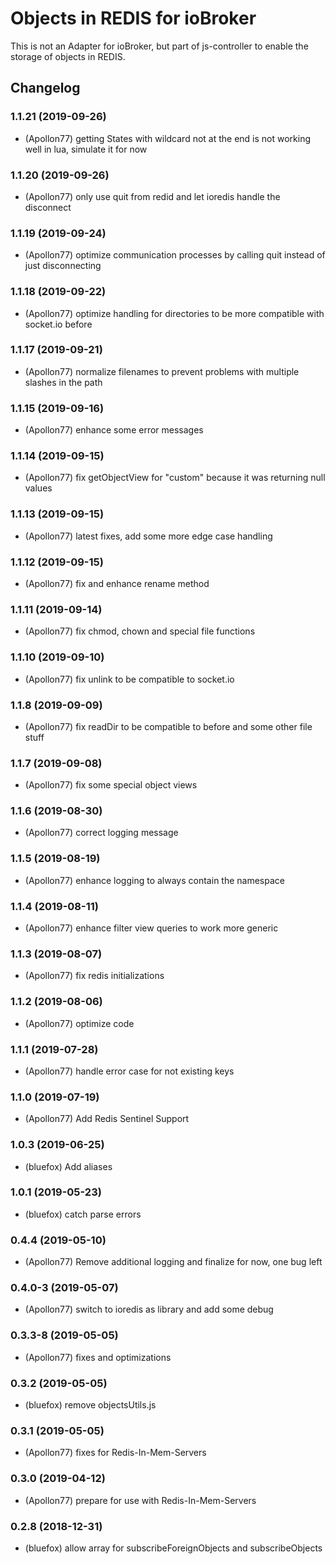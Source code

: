 # Objects in REDIS for ioBroker
This is not an Adapter for ioBroker, but part of js-controller to enable the storage of objects in REDIS.

## Changelog

### 1.1.21 (2019-09-26)
* (Apollon77) getting States with wildcard not at the end is not working well in lua, simulate it for now

### 1.1.20 (2019-09-26)
* (Apollon77) only use quit from redid and let ioredis handle the disconnect

### 1.1.19 (2019-09-24)
* (Apollon77) optimize communication processes by calling quit instead of just disconnecting

### 1.1.18 (2019-09-22)
* (Apollon77) optimize handling for directories to be more compatible with socket.io before

### 1.1.17 (2019-09-21)
* (Apollon77) normalize filenames to prevent problems with multiple slashes in the path

### 1.1.15 (2019-09-16)
* (Apollon77) enhance some error messages

### 1.1.14 (2019-09-15)
* (Apollon77) fix getObjectView for "custom" because it was returning null values

### 1.1.13 (2019-09-15)
* (Apollon77) latest fixes, add some more edge case handling

### 1.1.12 (2019-09-15)
* (Apollon77) fix and enhance rename method

### 1.1.11 (2019-09-14)
* (Apollon77) fix chmod, chown and special file functions

### 1.1.10 (2019-09-10)
* (Apollon77) fix unlink to be compatible to socket.io

### 1.1.8 (2019-09-09)
* (Apollon77) fix readDir to be compatible to before and some other file stuff

### 1.1.7 (2019-09-08)
* (Apollon77) fix some special object views

### 1.1.6 (2019-08-30)
* (Apollon77) correct logging message

### 1.1.5 (2019-08-19)
* (Apollon77) enhance logging to always contain the namespace

### 1.1.4 (2019-08-11)
* (Apollon77) enhance filter view queries to work more generic

### 1.1.3 (2019-08-07)
* (Apollon77) fix redis initializations

### 1.1.2 (2019-08-06)
* (Apollon77) optimize code

### 1.1.1 (2019-07-28)
* (Apollon77) handle error case for not existing keys

### 1.1.0 (2019-07-19)
* (Apollon77) Add Redis Sentinel Support

### 1.0.3 (2019-06-25)
* (bluefox) Add aliases

### 1.0.1 (2019-05-23)
* (bluefox) catch parse errors

### 0.4.4 (2019-05-10)
* (Apollon77) Remove additional logging and finalize for now, one bug left

### 0.4.0-3 (2019-05-07)
* (Apollon77) switch to ioredis as library and add some debug

### 0.3.3-8 (2019-05-05)
* (Apollon77) fixes and optimizations

### 0.3.2 (2019-05-05)
* (bluefox) remove objectsUtils.js

### 0.3.1 (2019-05-05)
* (Apollon77) fixes for Redis-In-Mem-Servers

### 0.3.0 (2019-04-12)
* (Apollon77) prepare for use with Redis-In-Mem-Servers

### 0.2.8 (2018-12-31)
* (bluefox) allow array for subscribeForeignObjects and subscribeObjects